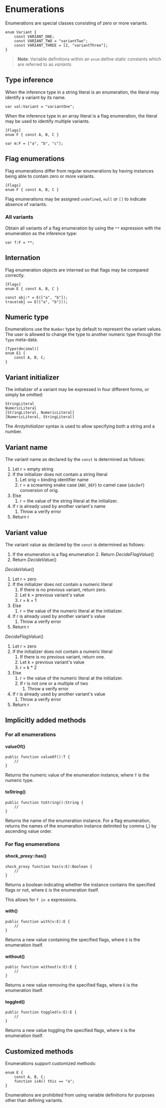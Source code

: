 # Enumerations

Enumerations are special classes consisting of zero or more variants.

```
enum Variant {
    const VARIANT_ONE;
    const VARIANT_TWO = "variantTwo";
    const VARIANT_THREE = [2, "variantThree"];
}
```

> **Note**: Variable definitions within an `enum` define static constants which are referred to as *variants*.

## Type inference

When the inference type in a string literal is an enumeration, the literal may identify a variant by its name.

```
var val:Variant = "variantOne";
```

When the inference type in an array literal is a flag enumeration, the literal may be used to identify multiple variants.

```
[Flags]
enum F { const A, B, C }

var m:F = ["a", "b", "c"];
```

## Flag enumerations

Flag enumerations differ from regular enumerations by having instances being able to contain zero or more variants.

```
[Flags]
enum F { const A, B, C }
```

Flag enumerations may be assigned `undefined`, `null` or `[]` to indicate absence of variants.

### All variants

Obtain all variants of a flag enumeration by using the `**` expression with the enumeration as the inference type:

```
var f:F = **;
```

## Internation

Flag enumeration objects are interned so that flags may be compared correctly.

```
[Flags]
enum E { const A, B, C }

const obj:* = E(["a", "b"]);
trace(obj == E(["a", "b"]));
```

## Numeric type

Enumerations use the `Number` type by default to represent the variant values. The user is allowed to change the type to another numeric type through the `Type` meta-data.

```
[Type(decimal)]
enum E1 {
    const A, B, C;
}
```

## Variant initializer

The initializer of a variant may be expressed in four different forms, or simply be omitted:

```
StringLiteral
NumericLiteral
[StringLiteral, NumericLiteral]
[NumericLiteral, StringLiteral]
```

The *ArrayInitializer* syntax is used to allow specifying both a string and a number.

## Variant name

The variant name as declared by the `const` is determined as follows:

1. Let r = empty string
2. If the initializer does not contain a string literal
    1. Let orig = binding identifier name
    2. r = a screaming snake case (`ABC_DEF`) to camel case (`abcDef`) conversion of orig.
3. Else
    1. r = the value of the string literal at the initializer.
4. If r is already used by another variant's name
    1. Throw a verify error
5. Return r

## Variant value

The variant value as declared by the `const` is determined as follows:

1. If the enumeration is a flag enumeration
    2. Return *DecideFlagValue*()
1. Return *DecideValue*()

*DecideValue*()

1. Let r = zero
2. If the initializer does not contain a numeric literal
    1. If there is no previous variant, return zero.
    2. Let k = previous variant's value
    3. r = k + 1
3. Else
    1. r = the value of the numeric literal at the initializer.
4. If r is already used by another variant's value
    1. Throw a verify error
5. Return r

*DecideFlagValue*()

1. Let r = zero
2. If the initializer does not contain a numeric literal
    1. If there is no previous variant, return one.
    2. Let k = previous variant's value
    3. r = k * 2
3. Else
    1. r = the value of the numeric literal at the initializer.
    2. If r is not one or a multiple of two
        1. Throw a verify error
4. If r is already used by another variant's value
    1. Throw a verify error
5. Return r

## Implicitly added methods

### For all enumerations

#### valueOf()

```
public function valueOf():T {
    //
}
```

Returns the numeric value of the enumeration instance, where `T` is the numeric type.

#### toString()

```
public function toString():String {
    //
}
```

Returns the name of the enumeration instance. For a flag enumeration, returns the names of the enumeration instance delimited by comma (**,**) by ascending value order.

### For flag enumerations

#### shock_proxy::has()

```
shock_proxy function has(v:E):Boolean {
    //
}
```

Returns a boolean indicating whether the instance contains the specified flags or not, where `E` is the enumeration itself.

This allows for `f in e` expressions.

#### with()

```
public function with(v:E):E {
    //
}
```

Returns a new value containing the specified flags, where `E` is the enumeration itself.

#### without()

```
public function without(v:E):E {
    //
}
```

Returns a new value removing the specified flags, where `E` is the enumeration itself.

#### toggled()

```
public function toggled(v:E):E {
    //
}
```

Returns a new value toggling the specified flags, where `E` is the enumeration itself.

## Customized methods

Enumerations support customized methods:

```
enum E {
    const A, B, C;
    function isA() this == "a";
}
```

Enumerations are prohibited from using variable definitions for purposes other than defining variants.